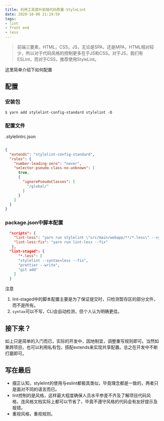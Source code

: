 ```yaml
---
title: 利用工具提升前端代码质量-StyleLint
date: 2020-10-08 21:19:59
tags:
- lint
- front end
- less
---
```

> 前端三要素，HTML，CSS，JS，无论是SPA，还是MPA，HTML相对较少，所以对于代码风格的控制更多在于JS和CSS。对于JS，我们有ESLint，而对于CSS，推荐使用StyleLint。

这里简单介绍下如何配置

## 配置

### 安装包

```
$ yarn add stylelint-config-standard stylelint -D
```

### 配置文件

.stylelintrc.json

```json

{
  "extends": "stylelint-config-standard",
  "rules": {
    "number-leading-zero": "never",
    "selector-pseudo-class-no-unknown": [
      true,
      {
        "ignorePseudoClasses": [
          "/global/"
        ]
      }
    ]
  }
}
```

### package.json中脚本配置


```json
  "scripts": {
  	"lint-less": "yarn run stylelint \"src/main/webapp/**/*.less\" --syntax=less",
   	"lint-less:fix": "yarn run lint-less --fix"
   },
  "lint-staged": {
      "*.less": [
      "stylelint --syntax=less --fix",
      "prettier --write",
      "git add"
    ]
  }
```

注意

1. lint-staged中的脚本配置主要是为了保证提交时，只检测暂存区的部分文件，而不是所有。
2. `syntax`可以不写，CLI会自动检测，但个人认为明确更佳。

## 接下来？

如上只是简单的入门而已，实际的开发中，因地制宜，调整重写规则即可。当然如果跨项目，也可以利用私有包，搭配extends来实现共享配置。总之在开发中不断打磨即可。

## 写在最后
- 摆正认知，stylelint的使用与eslint都极其类似，毕竟理念都是一致的，两者只是面对不同的语言而已。
- lint控制的是风格，这样最大程度确保人员水平参差不齐及了解项目代码风格，连风格文档实际上都可以节省了，毕竟不遵守风格的代码会有友好提示及报错。
- 重视风格，重视规则。
